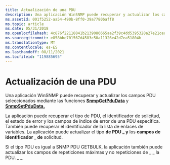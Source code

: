 ```yaml
---
title: Actualización de una PDU
description: Una aplicación WinSNMP puede recuperar y actualizar los campos PDU seleccionados mediante las funciones SnmpGetPduData y SnmpSetPduData.
ms.assetid: 001f5252-aa54-490b-8ff0-39a7780baff8
ms.topic: article
ms.date: 05/31/2018
ms.openlocfilehash: 4c876f22118841b2139086665aa2f39c4dd5395328a27e21cea35cf609698f48
ms.sourcegitcommit: e858bbe701567d4583c50a11326e42d7ea51804b
ms.translationtype: MT
ms.contentlocale: es-ES
ms.lasthandoff: 08/11/2021
ms.locfileid: "119885695"
---
```

# <a name="updating-a-pdu"></a>Actualización de una PDU

Una aplicación WinSNMP puede recuperar y actualizar los campos PDU seleccionados mediante las funciones [**SnmpGetPduData**](/windows/desktop/api/Winsnmp/nf-winsnmp-snmpgetpdudata) y [**SnmpSetPduData.**](/windows/desktop/api/Winsnmp/nf-winsnmp-snmpsetpdudata)

La aplicación puede recuperar el tipo de PDU, el identificador de solicitud, el estado de error y los campos de índice de error de una PDU específica. También puede recuperar el identificador de la lista de enlaces de variables. La aplicación puede actualizar el tipo **de PDU \_ y** los **campos de identificador \_ de** solicitud.

Si el tipo PDU es igual a SNMP PDU GETBULK, la aplicación también puede actualizar los campos de repeticiones máximas y no repeticiones de \_ \_ la PDU. **\_** **\_**

 

 




